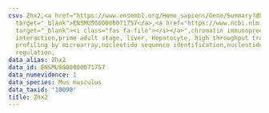 ```yaml
---
csv: Zhx2,<a href="https://www.ensembl.org/Homo_sapiens/Gene/Summary?db=core;g=ENSMUSG00000071757"
  target="_blank">ENSMUSG00000071757</a>,<a href="https://www.ncbi.nlm.nih.gov/pubmed/23834426"
  target="_blank"><i class="fas fa-file"></i></a>",chromatin immunoprecipitation assay,direct
  interaction,prime adult stage, liver, Hepatocyte, high throughput transcription
  profiling by microarray,nucleotide sequence identification,nucleotide sequence identification,transcriptional
  regulation,
data_alias: Zhx2
data_id: ENSMUSG00000071757
data_numevidence: 1
data_species: Mus musculus
data_taxid: '10090'
title: Zhx2
---
```

